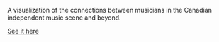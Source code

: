 A visualization of the connections between musicians in the Canadian independent music scene and beyond.


[See it here](natalieblack.github.io/music_community_visualization/graph.html)
